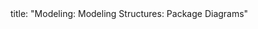 <frontmatter>
title: "Modeling: Modeling Structures: Package Diagrams"
</frontmatter>

<include src="unit-inPage-asFlat.md" boilerplate />